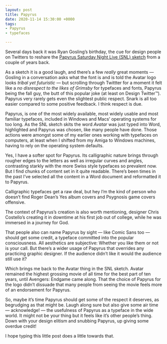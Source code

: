 ```yaml
---
layout: post
title: Papyrus
date: 2020-11-14 15:30:00 +0000
tags:
- Papyrus
- typefaces

---
```

Several days back it was Ryan Gosling’s birthday, the cue for design people on Twitters to reshare the [Papyrus Saturday Night Live (SNL) sketch](https://youtu.be/jVhlJNJopOQ) from a couple of years back.

As a sketch it is a good laugh, and there’s a few _really_ great moments — Gosling in a conversation asks what the font is and is told the Avatar logo looks _tribal yet futuristic_ — but scrolling through Twittter for a moment it felt like a _no disrespect to the likes of Grimsby_ for typefaces and fonts, Papyrus being the fall guy, the butt of this popular joke (at least on Design Twitter™). Papyrus very rarely gets even the slightest public respect. Snark is all too easier compared to some positive feedback. I think respect is due.

Papyrus, is one of the most widely available, most widely usable and most familiar typefaces, included in Windows and Macs’ operating systems for too long. As the SNL sketch skits the word _Avatar_ was just typed into Word, highlighted and Papyrus was chosen, like many people have done. Those actions were amongst some of my earlier ones working with typefaces on computers, at least when I shifted from my Amiga to Windows machines, having to rely on the operating system defaults.

Yes, I have a softer spot for Papyrus. Its calligraphic nature brings through rougher edges to the letters as well as irregular curves and angles, contrasting starkly with the more Swiss style typefaces so prevalent now. But I find chunks of content set in it quite readable. There’s been times in the past I’ve selected all the content in a Word document and reformatted it to Papyrus.

Calligraphic typefaces get a raw deal, but hey I’m the kind of person who doesn’t find Roger Dean’s Yes album covers and Psygnosis game covers offensive.

The context of Papyrus’s creation is also worth mentioning, designer Chris Costello’s creating it in downtime at his first job out of college, while he was immersed in a journey for God.

That people also can name Papyrus by sight — like Comic Sans too — should get some credit, a typeface committed into the popular consciousness. All aesthetics are subjective: Whether you like them or not is your call. But there’s a wider usage of Papyrus that overrides any practicing graphic designer. If the audience didn’t like it would the audience still use it?

Which brings me back to the Avatar thing in the SNL sketch. Avatar remained the highest grossing movie of all time for the best part of ten years, until Avengers: Endgame came along. That the choice of Papyrus for the logo didn’t dissuade that many people from seeing the movie feels more of an endorsement for Papyrus.

So, maybe it’s time Papyrus should get some of the respect it deserves, as begrudging as that might be. Laugh along sure but also give some air time — acknowledge! — the usefulness of Papyrus as a typeface in the wide world. It might not be your thing but it feels like it’s other people’s thing. Down with your design elitism and snubbing Papyrus, up giving some overdue credit!

I hope typing this little post does a little towards that.